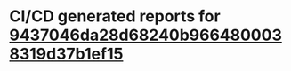 # CI/CD generated reports for [9437046da28d68240b9664800038319d37b1ef15](https://github.com/hydephp/develop/commit/9437046da28d68240b9664800038319d37b1ef15)

